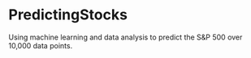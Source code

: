 # PredictingStocks

Using machine learning and data analysis to predict the S&P 500 over 10,000 data points. 
